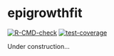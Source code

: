 # epigrowthfit

<!-- badges: start -->
[![R-CMD-check](https://github.com/davidearn/epigrowthfit/actions/workflows/R-CMD-check.yaml/badge.svg)](https://github.com/davidearn/epigrowthfit/actions/workflows/R-CMD-check.yaml)
[![test-coverage](https://github.com/davidearn/epigrowthfit/actions/workflows/test-coverage.yaml/badge.svg)](https://github.com/davidearn/epigrowthfit/actions/workflows/test-coverage.yaml)
<!-- badges: end -->

Under construction...
